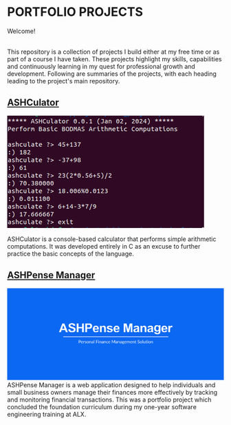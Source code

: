 # PORTFOLIO PROJECTS
Welcome! 

<br />This repository is a collection of projects I build either at my free time or as part of a course I have taken. These projects highlight my skills, capabilities and continuously learning in my quest for professional growth and development. Following are summaries of the projects, with each heading leading to the project's main repository.

## [ASHCulator](https://github.com/Ashdof/side_projects/tree/main/ashculator)
<a href="https://github.com/Ashdof/side_projects/tree/main/ashculator">
    <img src="ashculator/img/ashculate_main.png" alt="ashculator">
</a>

ASHCulator is a console-based calculator that performs simple arithmetic computations. It was developed entirely in C as an excuse to further practice the basic concepts of the language.

## [ASHPense Manager](https://github.com/Ashdof/side_projects/tree/main/apm)
<a href="https://github.com/Ashdof/side_projects/tree/main/apm">
    <img src="apm/static/images/banner.png" alt="amp_mini_banner">
</a>
ASHPense Manager is a web application designed to help individuals and small business owners manage their finances more effectively by tracking and monitoring financial transactions. This was a portfolio project which concluded the foundation curriculum during my one-year software engineering training at ALX.
